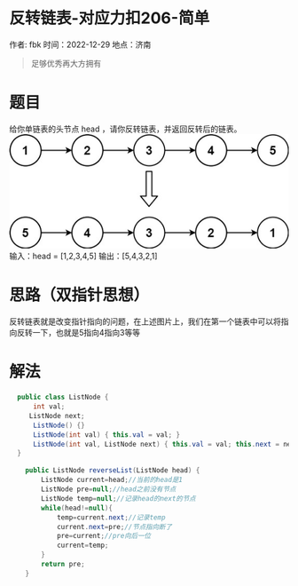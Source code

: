 # 反转链表-对应力扣206-简单

作者: fbk
时间：2022-12-29
地点：济南
>足够优秀再大方拥有

# 题目
给你单链表的头节点 head ，请你反转链表，并返回反转后的链表。
![](../img/2022-12-29/%E5%8F%8D%E8%BD%AC%E9%93%BE%E8%A1%A8%E7%A4%BA%E6%84%8F%E5%9B%BE.jpg)
输入：head = [1,2,3,4,5]
输出：[5,4,3,2,1]
# 思路（双指针思想）
反转链表就是改变指针指向的问题，在上述图片上，我们在第一个链表中可以将指向反转一下，也就是5指向4指向3等等
# 解法
```java
  public class ListNode {
      int val;
     ListNode next;
      ListNode() {}
      ListNode(int val) { this.val = val; }
      ListNode(int val, ListNode next) { this.val = val; this.next = next; }
  }
```
```java
    public ListNode reverseList(ListNode head) {
        ListNode current=head;//当前的head是1
        ListNode pre=null;//head之前没有节点
        ListNode temp=null;//记录head的next的节点
        while(head!=null){
            temp=current.next;//记录temp
            current.next=pre;//节点指向断了
            pre=current;//pre向后一位
            current=temp;
        }
        return pre;
    }
```